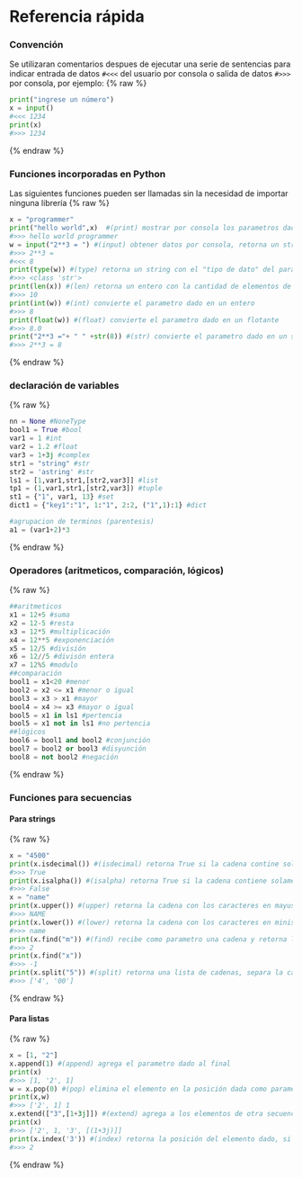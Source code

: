 # Referencia rápida
### Convención
Se utilizaran comentarios despues de ejecutar una serie de sentencias para indicar entrada
de datos `#<<<` del usuario por consola o salida de datos `#>>>`  por consola, por ejemplo:
{% raw %}
```python
print("ingrese un número")
x = input()
#<<< 1234
print(x)
#>>> 1234
```
{% endraw %}
### Funciones incorporadas en Python
Las siguientes funciones pueden ser llamadas sin la necesidad de importar ninguna librería
{% raw %}
```python
x = "programmer"
print("hello world",x)  #(print) mostrar por consola los parametros dados
#>>> hello world programmer
w = input("2**3 = ") #(input) obtener datos por consola, retorna un string
#>>> 2**3 =
#<<< 8
print(type(w)) #(type) retorna un string con el "tipo de dato" del parametro dado
#>>> <class 'str'>
print(len(x)) #(len) retorna un entero con la cantidad de elementos de la secuencia
#>>> 10
print(int(w)) #(int) convierte el parametro dado en un entero
#>>> 8
print(float(w)) #(float) convierte el parametro dado en un flotante
#>>> 8.0
print("2**3 ="+ " " +str(8)) #(str) convierte el parametro dado en un string
#>>> 2**3 = 8
```
{% endraw %}


### declaración de variables
{% raw %}
```python
nn = None #NoneType
bool1 = True #bool
var1 = 1 #int
var2 = 1.2 #float
var3 = 1+3j #complex
str1 = "string" #str
str2 = 'astring' #str
ls1 = [1,var1,str1,[str2,var3]] #list
tp1 = (1,var1,str1,[str2,var3]) #tuple
st1 = {"1", var1, 13} #set
dict1 = {"key1":"1", 1:"1", 2:2, ("1",1):1} #dict

#agrupacion de terminos (parentesis)
a1 = (var1+2)*3
```
{% endraw %}


### Operadores (aritmeticos, comparación, lógicos)
{% raw %}
```python
##aritmeticos
x1 = 12+5 #suma
x2 = 12-5 #resta
x3 = 12*5 #multiplicación
x4 = 12**5 #exponenciación
x5 = 12/5 #división
x6 = 12//5 #divisón entera
x7 = 12%5 #modulo
##comparación
bool1 = x1<20 #menor
bool2 = x2 <= x1 #menor o igual
bool3 = x3 > x1 #mayor
bool4 = x4 >= x3 #mayor o igual
bool5 = x1 in ls1 #pertencia
bool5 = x1 not in ls1 #no pertencia
##lógicos
bool6 = bool1 and bool2 #conjunción
bool7 = bool2 or bool3 #disyunción
bool8 = not bool2 #negación
```
{% endraw %}

### Funciones para secuencias
#### Para strings
{% raw %}
```python
x = "4500"
print(x.isdecimal()) #(isdecimal) retorna True si la cadena contine solamente numeros
#>>> True
print(x.isalpha()) #(isalpha) retorna True si la cadena contiene solamente letras
#>>> False
x = "name"
print(x.upper()) #(upper) retorna la cadena con los caracteres en mayuscula
#>>> NAME
print(x.lower()) #(lower) retorna la cadena con los caracteres en miniscula
#>>> name
print(x.find("m")) #(find) recibe como parametro una cadena y retorna la posición (o -1)
#>>> 2
print(x.find("x"))
#>>> -1
print(x.split("5")) #(split) retorna una lista de cadenas, separa la cadena por el valor dado como parametro
#>>> ['4', '00']
```
{% endraw %}

#### Para listas
{% raw %}
```python
x = [1, "2"]
x.append(1) #(append) agrega el parametro dado al final
print(x)
#>>> [1, '2', 1]
w = x.pop(0) #(pop) elimina el elemento en la posición dada como parametro y lo retorna
print(x,w)
#>>> ['2', 1] 1
x.extend(["3",[1+3j]]) #(extend) agrega a los elementos de otra secuencia a la lista
print(x)
#>>> ['2', 1, '3', [(1+3j)]]
print(x.index('3')) #(index) retorna la posición del elemento dado, si no existe arroja un error
#>>> 2
```
{% endraw %}